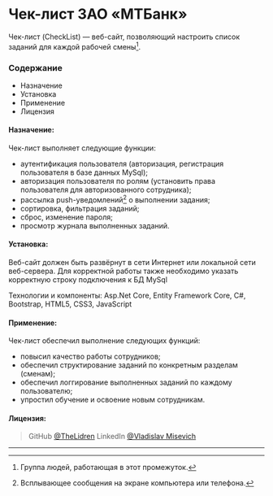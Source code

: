 # Чек-лист ЗАО «МТБанк»
Чек-лист (CheckList) — веб-сайт, позволяющий настроить список заданий для каждой рабочей смены[^1]. 
<!-- Gif-демо -->

### Содержание
- Назначение
- Установка
- Применение
- Лицензия

#### Назначение:
Чек-лист выполняет следующие функции:
+ аутентификация пользователя (авторизация, регистрация пользователя в базе данных MySql);
+ авторизация пользователя по ролям (установить права пользователя для авторизованного сотрудника);
+ рассылка push-уведомлений[^2] о выполнении задания;
+ сортировка, фильтрация заданий;
+ сброс, изменение пароля;
+ просмотр журнала выполненных заданий.

#### Установка:
Веб-сайт должен быть развёрнут в сети Интернет или локальной сети веб-сервера.
Для корректной работы также необходимо указать корректную строку подключения к БД MySql
<!-- тут необходимо указать скрин appsettings.json -->
Технологии и компоненты: Asp.Net Core, Entity Framework Core, C#, Bootstrap, HTML5, CSS3, JavaScript

#### Применение:
Чек-лист обеспечил выполнение следующих функций:
- повысил качество работы сотрудников;
- обеспечил структирование заданий по конкретным разделам (сменам);
- обеспечил логгирование выполненных заданий по каждому пользователю;
- упростил обучение и освоение новым сотрудникам. 

#### Лицензия:
> GitHub [@TheLidren](fdhjfkdjfk)
LinkedIn [@Vladislav Misevich](fdhjfkdjfk)
<hr/>

[^1]: Группа людей, работающая в этот промежуток.
[^2]: Всплывающее сообщения на экране компьютера или телефона.
[^3]: что-то про push-уведомления.
